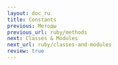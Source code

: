 ```yaml
---
layout: doc_ru
title: Constants
previous: Методы
previous_url: ruby/methods
next: Classes & Modules
next_url: ruby/classes-and-modules
review: true
---
```

